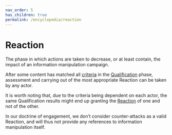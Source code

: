 ```yaml
---
nav_order: 5
has_children: true
permalink: /encyclopedia/reaction
---
```


# Reaction

The phase in which actions are taken to decrease, or at least contain, the impact of an information manipulation campaign.

After some content has matched all [criteria](/encyclopedia#-to-make-it-easier-to-share-and-collaborate-with-others-who-share-your-aim-you-first-have-to-determine-the-criteria-that-guide-your-action) in the [Qualification](qualification) phase, assessment and carrying out of the most appropriate Reaction can be taken by any actor.

It is worth noting that, due to the criteria being dependent on each actor, the same Qualification results might end up granting the [Reaction](reaction) of one and not of the other.

In our doctrine of engagement, we don’t consider counter-attacks as a valid Reaction, and will thus not provide any references to information manipulation itself.

